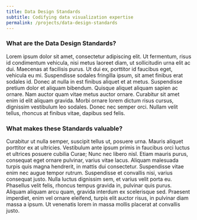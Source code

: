 ```yaml
---
title: Data Design Standards
subtitle: Codifying data visualization expertise
permalink: /projects/data-design-standards
---
```


<h3>What are the Data Design Standards?</h3>
<p>
  Lorem ipsum dolor sit amet, consectetur adipiscing elit. Ut fermentum, risus id condimentum vehicula, nisi metus laoreet diam, ut sollicitudin urna elit ac dui. Maecenas at facilisis purus. Ut dui ex, porttitor id faucibus eget, vehicula eu mi. Suspendisse sodales fringilla ipsum, sit amet finibus erat sodales id. Donec at nulla in est finibus aliquet et at metus. Suspendisse pretium dolor et aliquam bibendum. Quisque aliquet aliquam sapien ac ornare. Nam auctor quam vitae metus auctor ornare. Curabitur sit amet enim id elit aliquam gravida. Morbi ornare lorem dictum risus cursus, dignissim vestibulum leo sodales. Donec nec semper orci. Nullam velit tellus, rhoncus at finibus vitae, dapibus sed felis.
</p>
<h3>What makes these Standards valuable?</h3>
<p>
  Curabitur ut nulla semper, suscipit tellus ut, posuere urna. Mauris aliquet porttitor ex at ultricies. Vestibulum ante ipsum primis in faucibus orci luctus et ultrices posuere cubilia Curae; Nunc nec libero nisl. Etiam mauris purus, consequat eget ornare pulvinar, varius vitae lacus. Aliquam malesuada turpis quis magna hendrerit, in mattis dui consectetur. Suspendisse vitae enim nec augue tempor rutrum. Suspendisse et convallis nisi, varius consequat justo. Nulla luctus dignissim sem, et varius velit porta eu. Phasellus velit felis, rhoncus tempus gravida in, pulvinar quis purus. Aliquam aliquam arcu quam, gravida interdum ex scelerisque sed. Praesent imperdiet, enim vel ornare eleifend, turpis elit auctor risus, in pulvinar diam massa a ipsum. Ut venenatis lorem in massa mollis placerat at convallis justo.
</p>